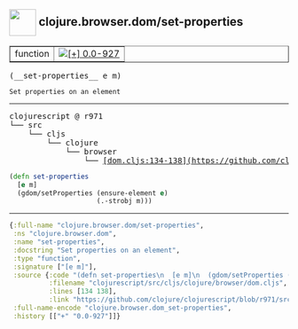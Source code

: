 ## <img width="48px" valign="middle" src="http://i.imgur.com/Hi20huC.png"> clojure.browser.dom/set-properties

 <table border="1">
<tr>
<td>function</td>
<td><a href="https://github.com/cljsinfo/api-refs/tree/0.0-927"><img valign="middle" alt="[+] 0.0-927" src="https://img.shields.io/badge/+-0.0--927-lightgrey.svg"></a> </td>
</tr>
</table>

 <samp>
(__set-properties__ e m)<br>
</samp>

```
Set properties on an element
```

---

 <pre>
clojurescript @ r971
└── src
    └── cljs
        └── clojure
            └── browser
                └── <ins>[dom.cljs:134-138](https://github.com/clojure/clojurescript/blob/r971/src/cljs/clojure/browser/dom.cljs#L134-L138)</ins>
</pre>

```clj
(defn set-properties
  [e m]
  (gdom/setProperties (ensure-element e)
                      (.-strobj m)))
```


---

```clj
{:full-name "clojure.browser.dom/set-properties",
 :ns "clojure.browser.dom",
 :name "set-properties",
 :docstring "Set properties on an element",
 :type "function",
 :signature ["[e m]"],
 :source {:code "(defn set-properties\n  [e m]\n  (gdom/setProperties (ensure-element e)\n                      (.-strobj m)))",
          :filename "clojurescript/src/cljs/clojure/browser/dom.cljs",
          :lines [134 138],
          :link "https://github.com/clojure/clojurescript/blob/r971/src/cljs/clojure/browser/dom.cljs#L134-L138"},
 :full-name-encode "clojure.browser.dom_set-properties",
 :history [["+" "0.0-927"]]}

```
